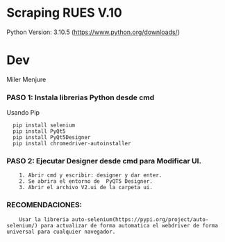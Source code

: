 # Scraping RUES V.10
Python Version: 3.10.5 (https://www.python.org/downloads/)
# Dev
Miler Menjure

### PASO 1: Instala librerias Python desde cmd 
Usando Pip

      pip install selenium
      pip install PyQt5
      pip install PyQt5Designer
      pip install chromedriver-autoinstaller

### PASO 2: Ejecutar Designer desde cmd para Modificar UI.

        1. Abrir cmd y escribir: designer y dar enter.
        2. Se abrira el entorno de  PyQT5 Designer.
        3. Abrir el archivo V2.ui de la carpeta ui.

### RECOMENDACIONES:

        Usar la libreria auto-selenium(https://pypi.org/project/auto-selenium/) para actualizar de forma automatica el webdriver de forma universal para cualquier navegador.